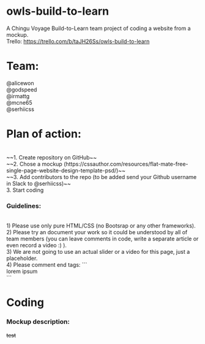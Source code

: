 # owls-build-to-learn
A Chingu Voyage Build-to-Learn team project of coding a website from a mockup.
<br>
Trello: https://trello.com/b/taJH26Ss/owls-build-to-learn

# Team:
@alicewon
<br>
@godspeed
<br>
@irmattg
<br>
@mcne65
<br>
@serhiicss

# Plan of action:
<br>
~~1. Create repository on GitHub~~
<br>
~~2. Chose a mockup (https://cssauthor.com/resources/flat-mate-free-single-page-website-design-template-psd/)~~
<br>
~~3. Add contributors to the repo (to be added send your Github username in Slack to @serhiicss)~~
<br>
3. Start coding

### Guidelines:
<br>
1) Please use only pure HTML/CSS (no Bootsrap or any other frameworks).
<br>
2) Please try an document your work so it could be understood by all of team members (you can leave comments in code, write a separate article or even record a video :) ).
<br>
3) We are not going to use an actual slider or a video for this page, just a placeholder.
<br>
4) Please comment end tags: 
```
<div class="foobar">lorem ipsum</div> <!-- foobar -->
```

# Coding
### Mockup description:
~~test~~

